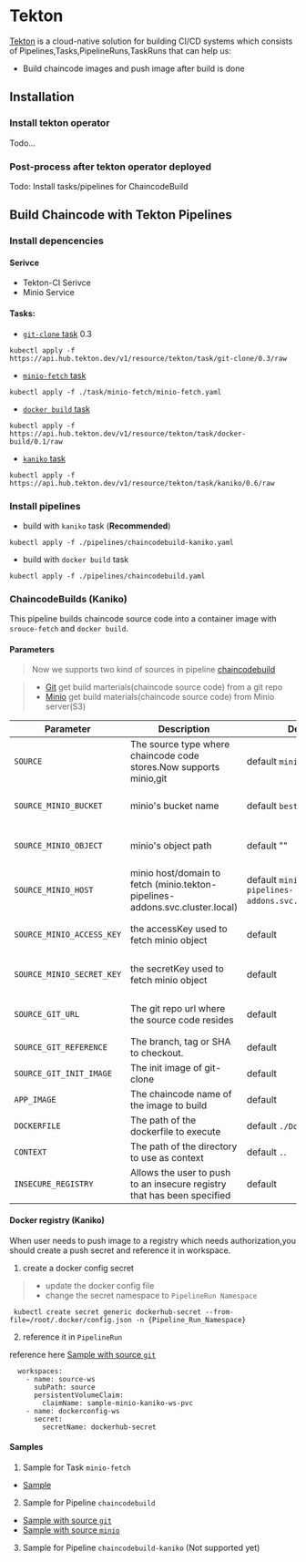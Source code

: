 # Tekton

[Tekton](https://tekton.dev/docs/) is a cloud-native solution for building CI/CD systems which consists of Pipelines,Tasks,PipelineRuns,TaskRuns that can help us:

- Build chaincode images and push image after build is done

## Installation

### Install tekton operator
Todo...

### Post-process after tekton operator deployed

Todo: Install tasks/pipelines for ChaincodeBuild


## Build Chaincode with Tekton Pipelines

### Install depencencies

#### Serivce

- Tekton-CI Serivce
- Minio Service

#### Tasks: 
- [`git-clone` task](https://github.com/tektoncd/catalog/tree/main/task/git-clone) 0.3
```
kubectl apply -f https://api.hub.tekton.dev/v1/resource/tekton/task/git-clone/0.3/raw
```

- [`minio-fetch` task](./task/minio-fetch/minio-fetch.yaml)
```
kubectl apply -f ./task/minio-fetch/minio-fetch.yaml
```

- [`docker build` task](https://github.com/tektoncd/catalog/tree/main/task/docker-build/0.1)
```
kubectl apply -f https://api.hub.tekton.dev/v1/resource/tekton/task/docker-build/0.1/raw
```

- [`kaniko` task](https://github.com/tektoncd/catalog/tree/main/task/kaniko/0.6)

```
kubectl apply -f https://api.hub.tekton.dev/v1/resource/tekton/task/kaniko/0.6/raw 
```

### Install pipelines

- build with `kaniko` task (**Recommended**)
```
kubectl apply -f ./pipelines/chaincodebuild-kaniko.yaml
```

- build with `docker build` task
```
kubectl apply -f ./pipelines/chaincodebuild.yaml
```


### ChaincodeBuilds (Kaniko)

This pipeline builds chaincode source code into a container image with `srouce-fetch` and `docker build`.


#### Parameters

> Now we supports two kind of sources in pipeline [chaincodebuild](./pipelines/chaincodebuild.yaml) 

> - [Git](https://github.com/tektoncd/catalog/tree/main/task/git-clone/0.3) get build marterials(chaincode source code) from a git repo
> - [Minio](https://min.io/docs/minio/kubernetes/upstream/index.html) get build materials(chaincode source code) from Minio server(S3)


| Parameter                                   | Description                                 | Default                                                          |   Required |
| ------------------------------------------- | ------------------------------------------- | ---------------------------------------------------------------- | ---------- |
| `SOURCE`                               | The source type where chaincode code stores.Now supports minio,git  | default `minio`. |  `required` |
| `SOURCE_MINIO_BUCKET`                               | minio's bucket name  | default `bestchains`. |   `required when using minio` |
| `SOURCE_MINIO_OBJECT`                               | minio's object path  | default ""  |   `required when using minio` |
| `SOURCE_MINIO_HOST`                               | minio host/domain to fetch (minio.tekton-pipelines-addons.svc.cluster.local)  | default `minio.tekton-pipelines-addons.svc.cluster.local`. | `required when using minio` |
| `SOURCE_MINIO_ACCESS_KEY`                               | the accessKey used to fetch minio object  | default  |  `required when using minio` |
| `SOURCE_MINIO_SECRET_KEY`                               | the secretKey used to fetch minio object | default | `required when using minio` |
| `SOURCE_GIT_URL`                               |  The git repo url where the source code resides | default |  `required when using git` |
| `SOURCE_GIT_REFERENCE`                               | The branch, tag or SHA to checkout. | default |  `optional` |
| `SOURCE_GIT_INIT_IMAGE`                               | The init image of git-clone | default  |  `optional` |
| `APP_IMAGE`                               | The chaincode name of the image to build | default |   `required` |
| `DOCKERFILE`                               | The path of the dockerfile to execute  | default `./Dockerfile` |   `required` |
| `CONTEXT`                               | The path of the directory to use as context  | default `.`.  |   `required` |
| `INSECURE_REGISTRY`                               | Allows the user to push to an insecure registry that has been specified  | default |   `optional` |


#### Docker registry (Kaniko)

When user needs to push image to a registry which needs authorization,you should create a push secret and reference it in workspace.

1. create a docker config secret

> - update the docker config file
> - change the secret namespace to `PipelineRun Namespace`
```
 kubectl create secret generic dockerhub-secret --from-file=/root/.docker/config.json -n {Pipeline_Run_Namespace}
```

2. reference it in `PipelineRun`


reference here [Sample with source `git`](./pipelines/sample/sample_git.yaml)
```
  workspaces:
    - name: source-ws
      subPath: source
      persistentVolumeClaim:
        claimName: sample-minio-kaniko-ws-pvc
    - name: dockerconfig-ws
      secret:
        secretName: dockerhub-secret
```



#### Samples

1. Sample for Task `minio-fetch`

- [Sample](./task/minio-fetch/sample/samplerun.yaml)

2. Sample for Pipeline `chaincodebuild`

- [Sample with source `git`](./pipelines/sample/sample_git.yaml)
- [Sample with source `minio`](./pipelines/sample/sample_minio.yaml)

3. Sample for Pipeline `chaincodebuild-kaniko` (Not supported yet)





